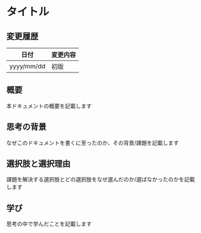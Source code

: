 # タイトル
## 変更履歴
| 日付 | 変更内容 |
| ---- | ---- |
| yyyy/mm/dd | 初版 |
## 概要
本ドキュメントの概要を記載します
## 思考の背景
なぜこのドキュメントを書くに至ったのか、その背景/課題を記載します
## 選択肢と選択理由
課題を解決する選択肢とどの選択肢をなぜ選んだのか/選ばなかったのかを記載します
## 学び
思考の中で学んだことを記載します
